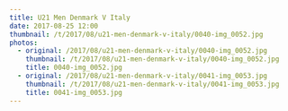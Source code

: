 ```yaml
---
title: U21 Men Denmark V Italy
date: 2017-08-25 12:00
thumbnail: /t/2017/08/u21-men-denmark-v-italy/0040-img_0052.jpg
photos:
  - original: /2017/08/u21-men-denmark-v-italy/0040-img_0052.jpg
    thumbnail: /t/2017/08/u21-men-denmark-v-italy/0040-img_0052.jpg
    title: 0040-img_0052.jpg
  - original: /2017/08/u21-men-denmark-v-italy/0041-img_0053.jpg
    thumbnail: /t/2017/08/u21-men-denmark-v-italy/0041-img_0053.jpg
    title: 0041-img_0053.jpg
---
```

